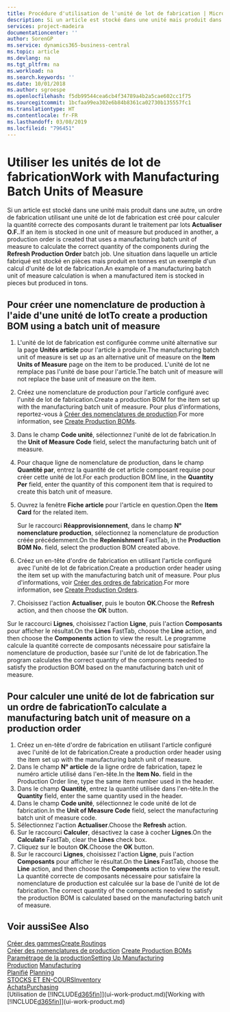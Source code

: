 ```yaml
---
title: Procédure d'utilisation de l'unité de lot de fabrication | Microsoft Docs
description: Si un article est stocké dans une unité mais produit dans une autre, l'ordre de fabrication doit utiliser une unité de lot de fabrication pour calculer la quantité correcte des composants. Une situation dans laquelle un article fabriqué est stocké en pièces mais produit en tonnes est un exemple d'un calcul d'unité de lot de fabrication.
services: project-madeira
documentationcenter: ''
author: SorenGP
ms.service: dynamics365-business-central
ms.topic: article
ms.devlang: na
ms.tgt_pltfrm: na
ms.workload: na
ms.search.keywords: ''
ms.date: 10/01/2018
ms.author: sgroespe
ms.openlocfilehash: f5db99544cea6cb4f34789a4b2a5cae602cc1f75
ms.sourcegitcommit: 1bcfaa99ea302e6b84b8361ca02730b135557fc1
ms.translationtype: HT
ms.contentlocale: fr-FR
ms.lasthandoff: 03/08/2019
ms.locfileid: "796451"
---
```

# <a name="work-with-manufacturing-batch-units-of-measure"></a><span data-ttu-id="72b20-104">Utiliser les unités de lot de fabrication</span><span class="sxs-lookup"><span data-stu-id="72b20-104">Work with Manufacturing Batch Units of Measure</span></span>
<span data-ttu-id="72b20-105">Si un article est stocké dans une unité mais produit dans une autre, un ordre de fabrication utilisant une unité de lot de fabrication est créé pour calculer la quantité correcte des composants durant le traitement par lots **Actualiser O.F.**.</span><span class="sxs-lookup"><span data-stu-id="72b20-105">If an item is stocked in one unit of measure but produced in another, a production order is created that uses a manufacturing batch unit of measure to calculate the correct quantity of the components during the **Refresh Production Order** batch job.</span></span> <span data-ttu-id="72b20-106">Une situation dans laquelle un article fabriqué est stocké en pièces mais produit en tonnes est un exemple d'un calcul d'unité de lot de fabrication.</span><span class="sxs-lookup"><span data-stu-id="72b20-106">An example of a manufacturing batch unit of measure calculation is when a manufactured item is stocked in pieces but produced in tons.</span></span>  

## <a name="to-create-a-production-bom-using-a-batch-unit-of-measure"></a><span data-ttu-id="72b20-107">Pour créer une nomenclature de production à l'aide d'une unité de lot</span><span class="sxs-lookup"><span data-stu-id="72b20-107">To create a production BOM using a batch unit of measure</span></span>  
1.  <span data-ttu-id="72b20-108">L'unité de lot de fabrication est configurée comme unité alternative sur la page **Unités article** pour l'article à produire.</span><span class="sxs-lookup"><span data-stu-id="72b20-108">The manufacturing batch unit of measure is set up as an alternative unit of measure on the **Item Units of Measure** page on the item to be produced.</span></span> <span data-ttu-id="72b20-109">L'unité de lot ne remplace pas l'unité de base pour l'article.</span><span class="sxs-lookup"><span data-stu-id="72b20-109">The batch unit of measure will not replace the base unit of measure on the item.</span></span>  
2.  <span data-ttu-id="72b20-110">Créez une nomenclature de production pour l'article configuré avec l'unité de lot de fabrication.</span><span class="sxs-lookup"><span data-stu-id="72b20-110">Create a production BOM for the item set up with the manufacturing batch unit of measure.</span></span> <span data-ttu-id="72b20-111">Pour plus d'informations, reportez-vous à [Créer des nomenclatures de production](production-how-to-create-production-boms.md).</span><span class="sxs-lookup"><span data-stu-id="72b20-111">For more information, see [Create Production BOMs](production-how-to-create-production-boms.md).</span></span>  
3.  <span data-ttu-id="72b20-112">Dans le champ **Code unité**, sélectionnez l'unité de lot de fabrication.</span><span class="sxs-lookup"><span data-stu-id="72b20-112">In the **Unit of Measure Code** field, select the manufacturing batch unit of measure.</span></span>  
4.  <span data-ttu-id="72b20-113">Pour chaque ligne de nomenclature de production, dans le champ **Quantité par**, entrez la quantité de cet article composant requise pour créer cette unité de lot.</span><span class="sxs-lookup"><span data-stu-id="72b20-113">For each production BOM line, in the **Quantity Per** field, enter the quantity of this component item that is required to create this batch unit of measure.</span></span>  
5.  <span data-ttu-id="72b20-114">Ouvrez la fenêtre **Fiche article** pour l'article en question.</span><span class="sxs-lookup"><span data-stu-id="72b20-114">Open the **Item Card** for the related item.</span></span>  

    <span data-ttu-id="72b20-115">Sur le raccourci **Réapprovisionnement**, dans le champ **N° nomenclature production**, sélectionnez la nomenclature de production créée précédemment.</span><span class="sxs-lookup"><span data-stu-id="72b20-115">On the **Replenishment** FastTab, in the **Production BOM No.** field, select the production BOM created above.</span></span>  
6.  <span data-ttu-id="72b20-116">Créez un en-tête d'ordre de fabrication en utilisant l'article configuré avec l'unité de lot de fabrication.</span><span class="sxs-lookup"><span data-stu-id="72b20-116">Create a production order header using the item set up with the manufacturing batch unit of measure.</span></span> <span data-ttu-id="72b20-117">Pour plus d'informations, voir [Créer des ordres de fabrication](production-how-to-create-production-orders.md).</span><span class="sxs-lookup"><span data-stu-id="72b20-117">For more information, see [Create Production Orders](production-how-to-create-production-orders.md).</span></span>  
7.  <span data-ttu-id="72b20-118">Choisissez l'action **Actualiser**, puis le bouton **OK**.</span><span class="sxs-lookup"><span data-stu-id="72b20-118">Choose the **Refresh** action, and then choose  the **OK** button.</span></span>  

<span data-ttu-id="72b20-119">Sur le raccourci **Lignes**, choisissez l'action **Ligne**, puis l'action **Composants** pour afficher le résultat.</span><span class="sxs-lookup"><span data-stu-id="72b20-119">On the **Lines** FastTab, choose the **Line** action, and then choose the **Components** action to view the result.</span></span> <span data-ttu-id="72b20-120">Le programme calcule la quantité correcte de composants nécessaire pour satisfaire la nomenclature de production, basée sur l'unité de lot de fabrication.</span><span class="sxs-lookup"><span data-stu-id="72b20-120">The program calculates the correct quantity of the components needed to satisfy the production BOM based on the manufacturing batch unit of measure.</span></span>  

## <a name="to-calculate-a-manufacturing-batch-unit-of-measure-on-a-production-order"></a><span data-ttu-id="72b20-121">Pour calculer une unité de lot de fabrication sur un ordre de fabrication</span><span class="sxs-lookup"><span data-stu-id="72b20-121">To calculate a manufacturing batch unit of measure on a production order</span></span>  
1.  <span data-ttu-id="72b20-122">Créez un en-tête d'ordre de fabrication en utilisant l'article configuré avec l'unité de lot de fabrication.</span><span class="sxs-lookup"><span data-stu-id="72b20-122">Create a production order header using the item set up with the manufacturing batch unit of measure.</span></span>  
2.  <span data-ttu-id="72b20-123">Dans le champ **N° article** de la ligne ordre de fabrication, tapez le numéro article utilisé dans l'en-tête.</span><span class="sxs-lookup"><span data-stu-id="72b20-123">In the **Item No.** field in the Production Order line, type the same item number used in the header.</span></span>  
3.  <span data-ttu-id="72b20-124">Dans le champ **Quantité**, entrez la quantité utilisée dans l'en-tête.</span><span class="sxs-lookup"><span data-stu-id="72b20-124">In the **Quantity** field, enter the same quantity used in the header.</span></span>  
4.  <span data-ttu-id="72b20-125">Dans le champ **Code unité**, sélectionnez le code unité de lot de fabrication.</span><span class="sxs-lookup"><span data-stu-id="72b20-125">In the **Unit of Measure Code** field, select the manufacturing batch unit of measure code.</span></span>  
5.  <span data-ttu-id="72b20-126">Sélectionnez l'action **Actualiser**.</span><span class="sxs-lookup"><span data-stu-id="72b20-126">Choose the **Refresh** action.</span></span>
6.  <span data-ttu-id="72b20-127">Sur le raccourci **Calculer**, désactivez la case à cocher **Lignes**.</span><span class="sxs-lookup"><span data-stu-id="72b20-127">On the **Calculate** FastTab, clear the **Lines** check box.</span></span>  
7.  <span data-ttu-id="72b20-128">Cliquez sur le bouton **OK**.</span><span class="sxs-lookup"><span data-stu-id="72b20-128">Choose the **OK** button.</span></span>  
8.  <span data-ttu-id="72b20-129">Sur le raccourci **Lignes**, choisissez l'action **Ligne**, puis l'action **Composants** pour afficher le résultat.</span><span class="sxs-lookup"><span data-stu-id="72b20-129">On the **Lines** FastTab, choose the **Line** action, and then choose the **Components** action to view the result.</span></span> <span data-ttu-id="72b20-130">La quantité correcte de composants nécessaire pour satisfaire la nomenclature de production est calculée sur la base de l'unité de lot de fabrication.</span><span class="sxs-lookup"><span data-stu-id="72b20-130">The correct quantity of the components needed to satisfy the production BOM is calculated based on the manufacturing batch unit of measure.</span></span>  

## <a name="see-also"></a><span data-ttu-id="72b20-131">Voir aussi</span><span class="sxs-lookup"><span data-stu-id="72b20-131">See Also</span></span>  
[<span data-ttu-id="72b20-132">Créer des gammes</span><span class="sxs-lookup"><span data-stu-id="72b20-132">Create Routings</span></span>](production-how-to-create-routings.md)  
<span data-ttu-id="72b20-133">[Créer des nomenclatures de production](production-how-to-create-production-boms.md)   </span><span class="sxs-lookup"><span data-stu-id="72b20-133">[Create Production BOMs](production-how-to-create-production-boms.md)   </span></span>  
[<span data-ttu-id="72b20-134">Paramétrage de la production</span><span class="sxs-lookup"><span data-stu-id="72b20-134">Setting Up Manufacturing</span></span>](production-configure-production-processes.md)  
<span data-ttu-id="72b20-135">[Production](production-manage-manufacturing.md)  </span><span class="sxs-lookup"><span data-stu-id="72b20-135">[Manufacturing](production-manage-manufacturing.md)  </span></span>  
<span data-ttu-id="72b20-136">[Planifié](production-planning.md) </span><span class="sxs-lookup"><span data-stu-id="72b20-136">[Planning](production-planning.md) </span></span>  
[<span data-ttu-id="72b20-137">STOCKS ET EN-COURS</span><span class="sxs-lookup"><span data-stu-id="72b20-137">Inventory</span></span>](inventory-manage-inventory.md)  
[<span data-ttu-id="72b20-138">Achats</span><span class="sxs-lookup"><span data-stu-id="72b20-138">Purchasing</span></span>](purchasing-manage-purchasing.md)  
<span data-ttu-id="72b20-139">[Utilisation de [!INCLUDE[d365fin](includes/d365fin_md.md)]](ui-work-product.md)</span><span class="sxs-lookup"><span data-stu-id="72b20-139">[Working with [!INCLUDE[d365fin](includes/d365fin_md.md)]](ui-work-product.md)</span></span>  
